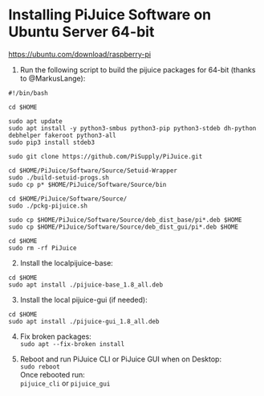 # Installing PiJuice Software on Ubuntu Server 64-bit

https://ubuntu.com/download/raspberry-pi

1. Run the following script to build the pijuice packages for 64-bit (thanks to @MarkusLange):
```
#!/bin/bash

cd $HOME

sudo apt update
sudo apt install -y python3-smbus python3-pip python3-stdeb dh-python debhelper fakeroot python3-all
sudo pip3 install stdeb3

sudo git clone https://github.com/PiSupply/PiJuice.git

cd $HOME/PiJuice/Software/Source/Setuid-Wrapper
sudo ./build-setuid-progs.sh
sudo cp p* $HOME/PiJuice/Software/Source/bin

cd $HOME/PiJuice/Software/Source/
sudo ./pckg-pijuice.sh

sudo cp $HOME/PiJuice/Software/Source/deb_dist_base/pi*.deb $HOME
sudo cp $HOME/PiJuice/Software/Source/deb_dist_gui/pi*.deb $HOME

cd $HOME
sudo rm -rf PiJuice
```

2. Install the localpijuice-base:
```
cd $HOME
sudo apt install ./pijuice-base_1.8_all.deb
```

3. Install the local pijuice-gui (if needed):
```
cd $HOME
sudo apt install ./pijuice-gui_1.8_all.deb
```

4. Fix broken packages:\
`sudo apt --fix-broken install`

5. Reboot and run PiJuice CLI or PiJuice GUI when on Desktop:\
`sudo reboot`\
Once rebooted run:\
`pijuice_cli` or `pijuice_gui`
